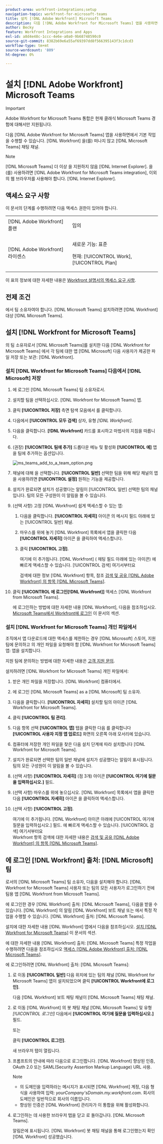 ```yaml
---
product-area: workfront-integrations;setup
navigation-topic: workfront-for-microsoft-teams
title: 설치 [!DNL Adobe Workfront] Microsoft Teams
description: 다음 [!DNL Adobe Workfront for Microsoft Teams] 앱을 사용하면에서 기본 작업을 수행할 수 있습니다. [!DNL Workfront] 을(를) 떠나지 않고 [!DNL Microsoft Teams] 채팅 채널.
author: Becky
feature: Workfront Integrations and Apps
exl-id: a8d4e48c-1ccc-4e6e-a0a0-9b68748590c0
source-git-commit: 8382b69e6a55af69397dd8f566395143f3c1dcd3
workflow-type: tm+mt
source-wordcount: '809'
ht-degree: 0%

---
```


# 설치 [!DNL Adobe Workfront] Microsoft Teams

<!-- Audited: 1/2024 -->

>[!IMPORTANT]
>
>Adobe Workfront for Microsoft Teams 통합은 현재 클래식 Microsoft Teams 경험에 대해서만 지원됩니다.


다음 [!DNL Adobe Workfront for Microsoft Teams] 앱을 사용하면에서 기본 작업을 수행할 수 있습니다. [!DNL Workfront] 을(를) 떠나지 않고 [!DNL Microsoft Teams] 채팅 채널.

>[!NOTE]
>
>[!DNL Microsoft Teams] 더 이상 을 지원하지 않음 [!DNL Internet Explorer]. 을(를) 사용하려면 [!DNL Adobe Workfront for Microsoft Teams integration], 이외의 웹 브라우저를 사용해야 합니다. [!DNL Internet Explorer].


## 액세스 요구 사항

이 문서의 단계를 수행하려면 다음 액세스 권한이 있어야 합니다.

<table style="table-layout:auto"> 
 <col> 
 <col> 
 <tbody> 
  <tr> 
   <td role="rowheader">[!DNL Adobe Workfront] 플랜</td> 
   <td> <p>임의</p> </td> 
  </tr> 
  <tr> 
   <td role="rowheader">[!DNL Adobe Workfront] 라이센스</td> 
   <td><p>새로운 기능: 표준</p>
    <p>현재: [!UICONTROL Work], [!UICONTROL Plan]</p> </td> 
  </tr> 
 </tbody> 
</table>

이 표의 정보에 대한 자세한 내용은 [Workfront 설명서의 액세스 요구 사항](/help/quicksilver/administration-and-setup/add-users/access-levels-and-object-permissions/access-level-requirements-in-documentation.md).

## 전제 조건

에서 팀 소유자여야 합니다. [!DNL Microsoft Teams] 설치하려면 [!DNL Workfront] 대상 [!DNL Microsoft Teams].

## 설치 [!DNL Workfront for Microsoft Teams]

의 팀 소유자로서 [!DNL Microsoft Teams]를 설치한 다음 [!DNL Workfront for Microsoft Teams] 에서 각 팀에 대한 앱 [!DNL Microsoft] 다음 사용자가 제공한 파일 저장 또는 보관: [!DNL Workfront].

### 설치 [!DNL Workfront for Microsoft Teams] 다음에서 [!DNL Microsoft] 저장

1. 에 로그인 [!DNL Microsoft Teams] 팀 소유자로서.
1. 설치할 팀을 선택하십시오. [!DNL Workfront for Microsoft Teams] 앱.
1. 클릭 **[!UICONTROL 저장]** 측면 탐색 모음에서 를 클릭합니다.

1. 다음에서 **[!UICONTROL 모두 검색]** 상자, 유형 *[!DNL Workfront]*.

1. 다음을 클릭합니다. **[!DNL Workfront]** 카드를 표시하고 마법사의 지침을 따릅니다.
1. (권장) **[!UICONTROL 팀에 추가]** 드롭다운 메뉴 및 활성화 **[!UICONTROL 예]** 앱을 팀에 추가하는 옵션입니다.

   ![ms_teams_add_to_a_team_option.png](assets/ms-teams-add-to-a-team-option-350x122.png)

1. 채널에 대해 을 선택합니다. **[!UICONTROL 일반]** 선택한 팀을 위해 해당 채널의 앱을 사용하려면 **[!UICONTROL 설정]** 원하는 기능을 제공합니다.

1. 설치가 완료되면 설치가 성공했다는 알림이 [!UICONTROL 일반] 선택한 팀의 채널입니다. 팀의 모든 구성원이 이 알림을 볼 수 있습니다.
1. (선택 사항) 고정 [!DNL Workfront] 쉽게 액세스할 수 있는 앱:

   1. 다음을 클릭합니다. **[!UICONTROL 자세히]** 아이콘 의 메시지 필드 아래에 있는 [!UICONTROL 일반] 채널.

   1. 마우스를 위에 놓기 [!DNL Workfront] 목록에서 앱을 클릭한 다음 **[!UICONTROL 자세히]** 아이콘 을 클릭하여 액세스합니다.

   1. 클릭 **[!UICONTROL 고정]**.

      여기에 이 추가됩니다. [!DNL Workfront] ( 채팅 필드 아래에 있는 아이콘) 에 빠르게 액세스할 수 있습니다. [!UICONTROL 검색] 여기서부터요

      검색에 대한 정보 [!DNL Workfront] 항목, 참조 [검색 및 공유 [!DNL Adobe Workfront] 의 항목 [!DNL Microsoft Teams]](../../workfront-integrations-and-apps/using-workfront-with-microsoft-teams/search-for-and-share-wf-items-in-ms-teams.md).

1. 클릭 **[!UICONTROL 에 로그인[!DNL Workfront]]** 액세스 [!DNL Workfront from Microsoft Teams].

   에 로그인하는 방법에 대한 자세한 내용 [!DNL Workfront], 다음을 참조하십시오. [Microsoft Teams에서 Workfront에 로그인](#log-in-to-workfront-from-microsoft-teams) 이 문서의 섹션.

### 설치 [!DNL Workfront for Microsoft Teams] 개인 파일에서

조직에서 앱 다운로드에 대한 액세스를 제한하는 경우 [!DNL Microsoft] 스토어, 지원 팀에 문의하고 의 개인 파일을 요청해야 함 [!DNL Workfront for Microsoft Teams] 앱: 앱을 설치합니다.

지원 팀에 문의하는 방법에 대한 자세한 내용은 [고객 지원 문의](../../workfront-basics/tips-tricks-and-troubleshooting/contact-customer-support.md).

설치하려면 [!DNL Workfront for Microsoft Teams] 개인 파일에서:

1. 받은 개인 파일을 저장합니다. [!DNL Workfront] 컴퓨터에서.
1. 에 로그인 [!DNL Microsoft Teams] as a [!DNL Microsoft] 팀 소유자.
1. 다음을 클릭합니다. **[!UICONTROL 자세히]** 설치할 팀의 아이콘 [!DNL Workfront for Microsoft Teams].

1. 클릭 **[!UICONTROL 팀 관리]**.
1. 다음 항목 선택 **[!UICONTROL 앱]** 탭을 클릭한 다음 를 클릭합니다 **[!UICONTROL 사용자 지정 앱 업로드]** 화면의 오른쪽 아래 모서리에 있습니다.

1. 컴퓨터에 저장한 개인 파일을 찾은 다음 설치 단계에 따라 설치합니다 [!DNL Workfront for Microsoft Teams].
1. 설치가 완료되면 선택한 팀의 일반 채널에 설치가 성공했다는 알림이 표시됩니다. 팀의 모든 구성원이 이 알림을 볼 수 있습니다.
1. (선택 사항) **[!UICONTROL 자세히]** (점 3개) 아이콘 **[!UICONTROL 여기에 질문을 입력하십시오.]** 필드.

1. (선택 사항) 마우스를 위에 놓으십시오. [!DNL Workfront] 목록에서 앱을 클릭한 다음 **[!UICONTROL 자세히]** 아이콘 을 클릭하여 액세스합니다.

1. (선택 사항) **[!UICONTROL 고정]**.

   여기에 이 추가됩니다. [!DNL Workfront] 아이콘 아래에 [!UICONTROL 여기에 질문을 입력하십시오.] 필드. 에 빠르게 액세스할 수 있습니다. [!UICONTROL 검색] 여기서부터요\
   Workfront 항목 검색에 대한 자세한 내용은 [검색 및 공유 [!DNL Adobe Workfront] 의 항목 [!DNL Microsoft Teams]](../../workfront-integrations-and-apps/using-workfront-with-microsoft-teams/search-for-and-share-wf-items-in-ms-teams.md).

## 에 로그인 [!DNL Workfront] 출처: [!DNL Microsoft] 팀

로서의 [!DNL Microsoft Teams] 팀 소유자, 다음을 설치해야 합니다. [!DNL Workfront for Microsoft Teams] 사용자 또는 팀의 모든 사용자가 로그인하기 전에 팀용 앱 [!DNL Workfront from Microsoft Teams].

에 로그인한 경우 [!DNL Workfront] 출처: [!DNL Microsoft Teams], 다음을 받을 수 있습니다. [!DNL Workfront] 의 알림 [!DNL Workfront] 보트 채널 또는 에서 특정 작업을 수행할 수 있습니다. [!DNL Workfront] 출처: [!DNL Microsoft Teams].

설치에 대한 자세한 내용 [!DNL Workfront] 앱에서 다음을 참조하십시오. [설치 [!DNL Workfront for Microsoft Teams]](#install-workfront-for-microsoft-teams) 이 문서의 섹션.

에 대한 자세한 내용 [!DNL Workfront] 출처: [!DNL Microsoft Teams] 특정 작업을 수행하려면 다음을 참조하십시오 [액세스 [!DNL Adobe Workfront] 출처: [!DNL Microsoft Teams]](../../workfront-integrations-and-apps/using-workfront-with-microsoft-teams/access-workfront-from-ms-teams.md).

에 로그인하려면 [!DNL Workfront] 출처: [!DNL Microsoft Teams]:

1. 로 이동 **[!UICONTROL 일반]** 다음 위치에 있는 팀의 채널 [!DNL Workfront for Microsoft Teams] 앱이 설치되었으며 클릭 **[!UICONTROL Workfront에 로그인]**.

   다음 [!DNL Workfront] 보트 채팅 채널이 [!DNL Microsoft Teams] 채팅 채널.

1. 로 이동 [!DNL Workfront] 의 봇 채팅 채널 [!DNL Microsoft Teams] 및 유형 *[!UICONTROL 로그인]* 다음에서 **[!UICONTROL 여기에 질문을 입력하십시오.]** 필드.

   또는

   클릭 **[!UICONTROL 로그인]**.

   새 브라우저 탭이 열립니다.

1. 프롬프트의 안내에 따라 다음으로 로그인합니다. [!DNL Workfront] 향상된 인증, OAuth 2.0 또는 SAML(Security Assertion Markup Language) URL 사용.

   >[!NOTE]
   >
   >* 의 도메인을 입력하라는 메시지가 표시되면 [!DNL Workfront] 계정, 다음 형식을 사용하여 입력: *yourCompany&#39;sDomain.my.workfront.com*. 회사의 도메인은 일반적으로 회사의 이름입니다.
   >* 향상된 인증은 [!DNL Workfront] 관리자가 이 통합을 위해 활성화합니다.


1. 로그인하는 데 사용한 브라우저 탭을 닫고 로 돌아갑니다. [!DNL Microsoft Teams].

   알림은에 표시됩니다. [!DNL Workfront] 봇 채팅 채널을 통해 로그인했는지 확인 [!DNL Workfront] 성공했습니다.

